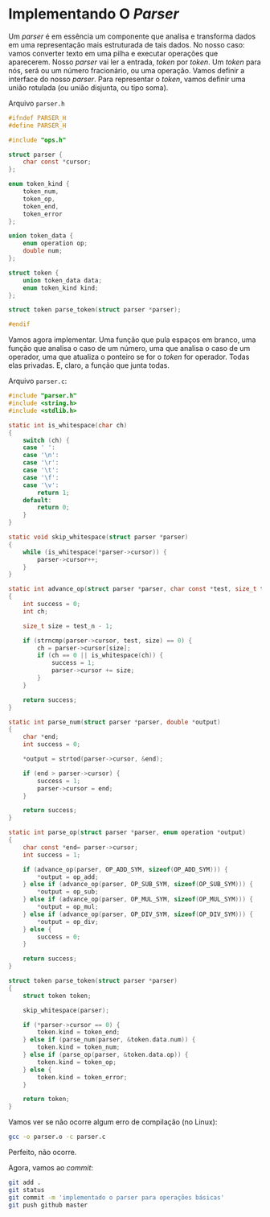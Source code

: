 # Implementando O _Parser_

Um _parser_ é em essência um componente que analisa e transforma dados em uma
representação mais estruturada de tais dados. No nosso caso: vamos converter
texto em uma pilha e executar operações que aparecerem. Nosso _parser_ vai
ler a entrada, _token_ por _token_. Um _token_ para nós, será ou um número
fracionário, ou uma operação. Vamos definir a interface do nosso _parser_.
Para representar o _token_, vamos definir uma união rotulada (ou união disjunta,
ou tipo soma).

Arquivo `parser.h`
```C
#ifndef PARSER_H
#define PARSER_H

#include "ops.h"

struct parser {
    char const *cursor;
};

enum token_kind {
    token_num,
    token_op,
    token_end,
    token_error
};

union token_data {
    enum operation op;
    double num;
};

struct token {
    union token_data data;
    enum token_kind kind;
};

struct token parse_token(struct parser *parser);

#endif
```

Vamos agora implementar. Uma função que pula espaços em branco, uma função que
analisa o caso de um número, uma que analisa o caso de um operador, uma que
atualiza o ponteiro se for o _token_ for operador. Todas elas privadas. E,
claro, a função que junta todas.

Arquivo `parser.c`:
```C
#include "parser.h"
#include <string.h>
#include <stdlib.h>

static int is_whitespace(char ch)
{
    switch (ch) {
    case ' ':
    case '\n':
    case '\r':
    case '\t':
    case '\f':
    case '\v':
        return 1;
    default:
        return 0;
    }
}

static void skip_whitespace(struct parser *parser)
{
    while (is_whitespace(*parser->cursor)) {
        parser->cursor++;
    }
}

static int advance_op(struct parser *parser, char const *test, size_t test_n)
{
    int success = 0;
    int ch;

    size_t size = test_n - 1;

    if (strncmp(parser->cursor, test, size) == 0) {
        ch = parser->cursor[size];
        if (ch == 0 || is_whitespace(ch)) {
            success = 1;
            parser->cursor += size;
        }
    }

    return success;
}

static int parse_num(struct parser *parser, double *output)
{
    char *end;
    int success = 0;

    *output = strtod(parser->cursor, &end);

    if (end > parser->cursor) {
        success = 1;
        parser->cursor = end;
    }

    return success;
}

static int parse_op(struct parser *parser, enum operation *output)
{
    char const *end= parser->cursor;
    int success = 1;

    if (advance_op(parser, OP_ADD_SYM, sizeof(OP_ADD_SYM))) {
        *output = op_add;
    } else if (advance_op(parser, OP_SUB_SYM, sizeof(OP_SUB_SYM))) {
        *output = op_sub;
    } else if (advance_op(parser, OP_MUL_SYM, sizeof(OP_MUL_SYM))) {
        *output = op_mul;
    } else if (advance_op(parser, OP_DIV_SYM, sizeof(OP_DIV_SYM))) {
        *output = op_div;
    } else {
        success = 0;
    }

    return success;
}

struct token parse_token(struct parser *parser)
{
    struct token token;

    skip_whitespace(parser);

    if (*parser->cursor == 0) {
        token.kind = token_end;
    } else if (parse_num(parser, &token.data.num)) {
        token.kind = token_num;
    } else if (parse_op(parser, &token.data.op)) {
        token.kind = token_op;
    } else {
        token.kind = token_error;
    }

    return token;
}
```

Vamos ver se não ocorre algum erro de compilação (no Linux):
```sh
gcc -o parser.o -c parser.c
```
Perfeito, não ocorre.

Agora, vamos ao _commit_:

```sh
git add .
git status
git commit -m 'implementado o parser para operações básicas'
git push github master
```
